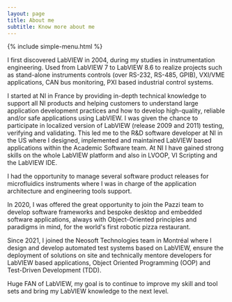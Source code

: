 ```yaml
---
layout: page
title: About me
subtitle: Know more about me
---
```

{% include simple-menu.html %}

I first discovered LabVIEW in 2004, during my studies in instrumentation engineering. Used from LabVIEW 7 to LabVIEW 8.6 to realize projects such as stand-alone instruments controls (over RS-232, RS-485, GPIB), VXI/VME applications, CAN bus monitoring, PXI based industrial control systems.

I started at NI in France by providing in-depth technical knowledge to support all NI products and helping customers to understand large application development practices and how to develop high-quality, reliable and/or safe applications using LabVIEW. I was given the chance to participate in localized version of LabVIEW (release 2009 and 2011) testing, verifying and validating. This led me to the R&D software developer at NI in the US where I designed, implemented and maintained LabVIEW based applications within the Academic Software team. At NI I have gained strong skills on the whole LabVIEW platform and also in LVOOP, VI Scripting and the LabVIEW IDE.

I had the opportunity to manage several software product releases for microfluidics instruments where I was in charge of the application architecture and engineering tools support.

In 2020, I was offered the great opportunity to join the Pazzi team to develop software frameworks and bespoke desktop and embedded software applications, always with Object-Oriented principles and paradigms in mind, for the world's first robotic pizza restaurant.  

Since 2021, I joined the Neosoft Technologies team in Montréal where I design and develop automated test systems based on LabVIEW, ensure the deployment of solutions on site and technically mentore developers for LabVIEW based applications, Object Oriented Programming (OOP) and Test-Driven Development (TDD).
 
Huge FAN of LabVIEW, my goal is to continue to improve my skill and tool sets and bring my LabVIEW knowledge to the next level.
